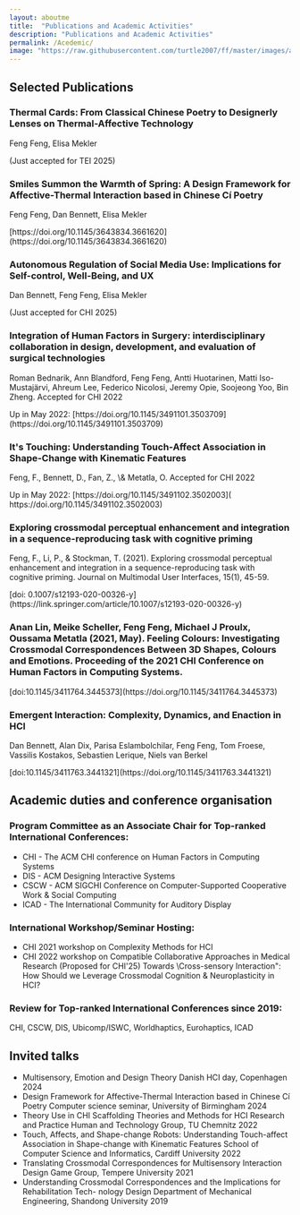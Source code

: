 ```yaml
---
layout: aboutme
title:  "Publications and Academic Activities"
description: "Publications and Academic Activities"
permalink: /Acedemic/
image: "https://raw.githubusercontent.com/turtle2007/ff/master/images/aboutme/4pub.jpg"
---
```


## Selected Publications

<h3>Thermal Cards: From Classical Chinese Poetry to Designerly Lenses
on Thermal-Affective Technology</h3>
<p>Feng Feng, Elisa Mekler</p>
(Just accepted for TEI 2025)
<!-- [https://doi.org/](https://doi.org/) -->

<h3>Smiles Summon the Warmth of Spring: A Design Framework for Affective-Thermal Interaction
based in Chinese Cí Poetry</h3>
<p>Feng Feng, Dan Bennett, Elisa Mekler</p>
[https://doi.org/10.1145/3643834.3661620](https://doi.org/10.1145/3643834.3661620)

<h3>Autonomous Regulation of Social Media Use: Implications for Self-control, Well-Being, and UX</h3>
<p>Dan Bennett, Feng Feng, Elisa Mekler</p>
(Just accepted for CHI 2025)
<!-- [https://doi.org/](https://doi.org/) -->

<h3> Integration of Human Factors in Surgery: interdisciplinary collaboration in design, development, and evaluation of surgical technologies </h3>
<p>Roman Bednarik, Ann Blandford, Feng Feng, Antti Huotarinen, Matti Iso-Mustajärvi, Ahreum Lee, Federico Nicolosi, Jeremy Opie, Soojeong Yoo, Bin Zheng. Accepted for CHI 2022</p>
Up in May 2022: [https://doi.org/10.1145/3491101.3503709](https://doi.org/10.1145/3491101.3503709)


<h3> It's Touching: Understanding Touch-Affect Association in Shape-Change with Kinematic Features </h3>
<p>Feng, F., Bennett, D., Fan, Z., \& Metatla, O. Accepted for CHI 2022</p>
Up in May 2022: [https://doi.org/10.1145/3491102.3502003]( https://doi.org/10.1145/3491102.3502003)

<h3> Exploring crossmodal perceptual enhancement and integration in a sequence-reproducing task with cognitive priming </h3>
<p>Feng, F., Li, P., & Stockman, T. (2021). Exploring crossmodal perceptual enhancement and integration in a sequence-reproducing task with cognitive priming. Journal on Multimodal User Interfaces, 15(1), 45-59. </p>
[doi: 0.1007/s12193-020-00326-y](https://link.springer.com/article/10.1007/s12193-020-00326-y)

<!-- <h3> [J2] Can rhythm be touched? An evaluation of rhythmic sketch performance with augmented multimodal feedback </h3>
(Under review: Applied Ergonomics) -->

<!-- <h3> [J3] Concurrent crossmodal feedback assist target-searching: displaying distance information through visual, auditory and haptic modalities  </h3>
(Pipeline: International journal of human computer studies)) -->

<h3> Anan Lin, Meike Scheller, Feng Feng, Michael J Proulx, Oussama Metatla (2021, May). Feeling Colours: Investigating Crossmodal Correspondences Between 3D Shapes, Colours and Emotions. Proceeding of the 2021 CHI Conference on Human Factors in Computing Systems.</h3>
[doi:10.1145/3411764.3445373](https://doi.org/10.1145/3411764.3445373)

<h3> Emergent Interaction: Complexity, Dynamics, and Enaction in HCI</h3>
<p>Dan Bennett, Alan Dix, Parisa Eslambolchilar, Feng Feng, Tom Froese, Vassilis Kostakos, Sebastien Lerique, Niels van Berkel</p>
[doi:10.1145/3411763.3441321](https://doi.org/10.1145/3411763.3441321)


<!-- <h3> Feng, F., & Stockman, T. (2019, April). Augmented Visuotactile Feedback Support Sensorimotor Synchronization Skill for Rehabilitation. In Extended Abstracts of the 2019 CHI Conference on Human Factors in Computing Systems (p. LBW2120). ACM.</h3>
[doi: 10.1145/3290607.3312812](https://dl.acm.org/doi/abs/10.1145/3290607.3312812?casa_token=GYRNBPAGaQwAAAAA:MPyvmtpy8VYLszkbwQO0yyZFnXA_tJOIfkEISYs_3ryK2g5A1V_X8I_JpJo9MCPr2H7LHNPgjuhiog)

<h3> Feng, F., & Stockman, T. (2017, November). An investigation of dynamic crossmodal instantiation in TUIs. In Proceedings of the 19th ACM International Conference on Multimodal Interaction (pp. 82-90). ACM.</h3>
[doi: 10.1145/3136755.3136782](https://dl.acm.org/doi/abs/10.1145/3136755.3136782?casa_token=ErTQ6vnHeqUAAAAA:eqnVw2efqFoX6UA5Wf73iGn-TkGtXD9Wlsr45LNCP1XHjjvtyufJBTCVWKrRbVaxmRLqSitKhTDcBQ) 

<h3> Feng, F., Stockman, T., Bryan-Kinns, N., & AI-Thani, D. (2015, September). An investigation into the comprehension of map information presented in audio. In Proceedings of the XVI International Conference on Human Computer Interaction (p. 29). ACM.</h3>
[doi: 10.1145/2829875.2829896](https://dl.acm.org/doi/abs/10.1145/2829875.2829896?casa_token=Eq2v0eG-AdMAAAAA:0Gnc4MFT5W2l1VFQIxb-5wemeC-6oPBwHPpnRQwu3o0bq7BnOsPrhZFjfcTIc0Oud7lD5h2oRTyBYQ) -->

## Academic duties and conference organisation
### Program Committee as an Associate Chair for Top-ranked International Conferences:
- CHI - The ACM CHI conference on Human Factors in Computing Systems
- DIS - ACM Designing Interactive Systems
- CSCW - ACM SIGCHI Conference on Computer-Supported Cooperative Work & Social Computing
- ICAD - The International Community for Auditory Display

### International Workshop/Seminar Hosting:
- CHI 2021 workshop on Complexity Methods for HCI
- CHI 2022 workshop on Compatible Collaborative Approaches in Medical Research
(Proposed for CHI'25) Towards \Cross-sensory Interaction": How Should we Leverage Crossmodal
Cognition & Neuroplasticity in HCI?

### Review for Top-ranked International Conferences since 2019:
CHI, CSCW, DIS, Ubicomp/ISWC, Worldhaptics, Eurohaptics, ICAD

## Invited talks
- Multisensory, Emotion and Design Theory
Danish HCI day, Copenhagen 2024
- Design Framework for Affective-Thermal Interaction based in Chinese Cí Poetry
Computer science seminar, University of Birmingham 2024
- Theory Use in CHI Scaffolding Theories and Methods for HCI Research and Practice
Human and Technology Group, TU Chemnitz 2022
- Touch, Affects, and Shape-change Robots: Understanding Touch-affect Association in
Shape-change with Kinematic Features
School of Computer Science and Informatics, Cardiff University 2022
- Translating Crossmodal Correspondences for Multisensory Interaction Design
Game Group, Tempere University 2021
- Understanding Crossmodal Correspondences and the Implications for Rehabilitation Tech-
nology Design
Department of Mechanical Engineering, Shandong University 2019

<!-- <a href="#" class="btn btn-default">Back to top</a> -->
